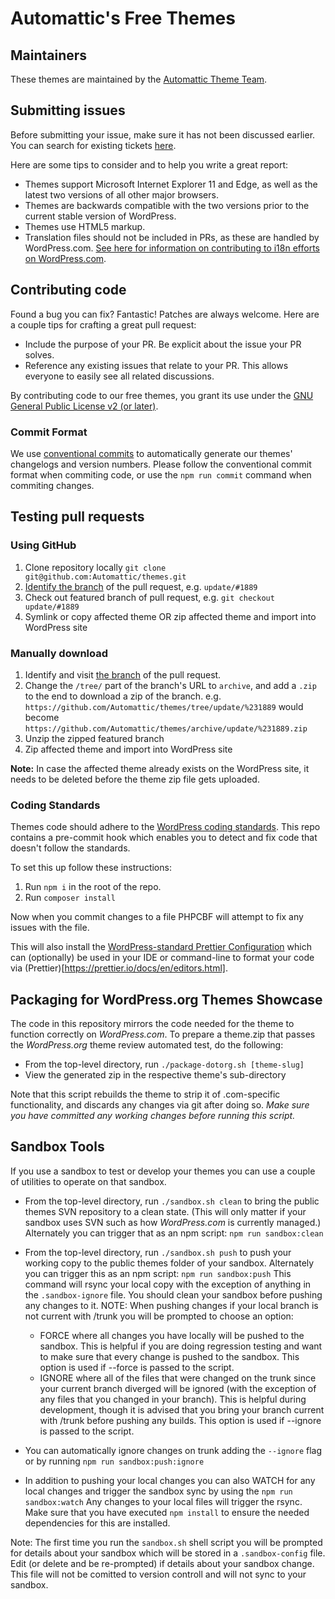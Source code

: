 # Automattic's Free Themes

## Maintainers

These themes are maintained by the [Automattic Theme Team](https://themeshaper.com/about/).

## Submitting issues

Before submitting your issue, make sure it has not been discussed earlier. You can search for existing tickets [here](https://github.com/Automattic/themes/search).

Here are some tips to consider and to help you write a great report:

* Themes support Microsoft Internet Explorer 11 and Edge, as well as the latest two versions of all other major browsers.
* Themes are backwards compatible with the two versions prior to the current stable version of WordPress.
* Themes use HTML5 markup.
* Translation files should not be included in PRs, as these are handled by WordPress.com. [See here for information on contributing to i18n efforts on WordPress.com](https://translate.wordpress.com/).

## Contributing code

Found a bug you can fix? Fantastic! Patches are always welcome. Here are a couple tips for crafting a great pull request:

* Include the purpose of your PR. Be explicit about the issue your PR solves.
* Reference any existing issues that relate to your PR. This allows everyone to easily see all related discussions.

By contributing code to our free themes, you grant its use under the [GNU General Public License v2 (or later)](LICENSE).

### Commit Format

We use [conventional commits](https://www.conventionalcommits.org/en/v1.0.0/) to automatically generate our themes' changelogs and version numbers. Please follow the conventional commit format when commiting code, or use the `npm run commit` command when commiting changes.

## Testing pull requests

### Using GitHub

1. Clone repository locally `git clone git@github.com:Automattic/themes.git`
2. [Identify the branch](https://cloudup.com/cAy1j0D8tvH) of the pull request, e.g. `update/#1889`
3. Check out featured branch of pull request, e.g. `git checkout update/#1889`
4. Symlink or copy affected theme OR zip affected theme and import into WordPress site

### Manually download

1. Identify and visit [the branch](https://cloudup.com/cAy1j0D8tvH) of the pull request.
2. Change the `/tree/` part of the branch's URL to `archive`, and add a `.zip` to the end to download a zip of the branch. e.g. `https://github.com/Automattic/themes/tree/update/%231889` would become `https://github.com/Automattic/themes/archive/update/%231889.zip`
3. Unzip the zipped featured branch
4. Zip affected theme and import into WordPress site

**Note:** In case the affected theme already exists on the WordPress site, it needs to be deleted before the theme zip file gets uploaded.

### Coding Standards

Themes code should adhere to the [WordPress coding standards](https://make.wordpress.org/core/handbook/best-practices/coding-standards/). This repo contains a pre-commit hook which enables you to detect and fix code that doesn't follow the standards.

To set this up follow these instructions:
1. Run `npm i` in the root of the repo.
2. Run `composer install`

Now when you commit changes to a file PHPCBF will attempt to fix any issues with the file.

This will also install the [WordPress-standard Prettier Configuration](https://developer.wordpress.org/block-editor/reference-guides/packages/packages-prettier-config/) which can (optionally) be used in your IDE or command-line to format your code via (Prettier)[https://prettier.io/docs/en/editors.html].

## Packaging for WordPress.org Themes Showcase

The code in this repository mirrors the code needed for the theme to function correctly on _WordPress.com_. To prepare a theme.zip that passes the _WordPress.org_ theme review automated test, do the following:

- From the top-level directory, run `./package-dotorg.sh [theme-slug]`
- View the generated zip in the respective theme's sub-directory

Note that this script rebuilds the theme to strip it of .com-specific functionality, and discards any changes via git after doing so. _Make sure you have committed any working changes before running this script._

## Sandbox Tools

If you use a sandbox to test or develop your themes you can use a couple of utilities to operate on that sandbox.

- From the top-level directory, run `./sandbox.sh clean` to bring the public themes SVN repository to a clean state.  (This will only matter if your sandbox uses SVN such as how _WordPress.com_ is currently managed.)  Alternately you can trigger that as an npm script: `npm run sandbox:clean`

- From the top-level directory, run `./sandbox.sh push` to push your working copy to the public themes folder of your sandbox.  Alternately you can trigger this as an npm script: `npm run sandbox:push` This command will rsync your local copy with the exception of anything in the `.sandbox-ignore` file. You should clean your sandbox before pushing any changes to it.
NOTE: When pushing changes if your local branch is not current with /trunk you will be prompted to choose an option:
    - FORCE where all changes you have locally will be pushed to the sandbox.  This is helpful if you are doing regression testing and want to make sure that every change is pushed to the sandbox. This option is used if --force is passed to the script.
    - IGNORE where all of the files that were changed on the trunk since your current branch diverged will be ignored (with the exception of any files that you changed in your branch).  This is helpful during development, though it is advised that you bring your branch current with /trunk before pushing any builds. This option is used if --ignore is passed to the script.

- You can automatically ignore changes on trunk adding the `--ignore` flag or by running `npm run sandbox:push:ignore`

- In addition to pushing your local changes you can also WATCH for any local changes and trigger the sandbox sync by using the `npm run sandbox:watch` Any changes to your local files will trigger the rsync.  Make sure that you have executed `npm install` to ensure the needed dependencies for this are installed.

Note: The first time you run the `sandbox.sh` shell script you will be prompted for details about your sandbox which will be stored in a `.sandbox-config` file. Edit (or delete and be re-prompted) if details about your sandbox change.  This file will not be comitted to version controll and will not sync to your sandbox.
